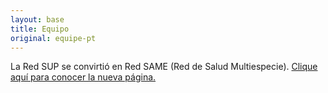 ```yaml
---
layout: base
title: Equipo
original: equipe-pt
---
```


La Red SUP se convirtió en Red SAME (Red de Salud Multiespecie). [Clique aquí para conocer la nueva página.](http://redesame.fmvz.usp.br)

